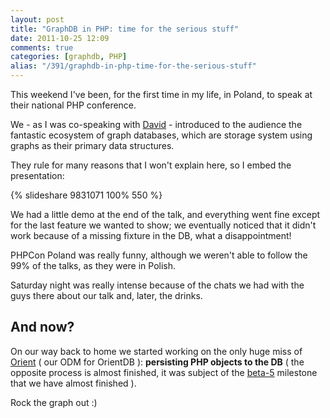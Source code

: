```yaml
---
layout: post
title: "GraphDB in PHP: time for the serious stuff"
date: 2011-10-25 12:09
comments: true
categories: [graphdb, PHP]
alias: "/391/graphdb-in-php-time-for-the-serious-stuff"
---
```


This weekend I've been, for the first time in my life, in Poland, to speak at their national PHP conference.

We - as I was co-speaking with [David](http://davidfunaro.com/) - introduced to the audience the fantastic ecosystem of graph databases, which are storage system using graphs as their primary data structures.

They rule for many reasons that I won't explain here, so I embed the presentation:

{% slideshare 9831071 100% 550 %}
 
We had a little demo at the end of the talk, and everything went fine except for the last feature we wanted to show; we eventually noticed that it didn't work because of a missing fixture in the DB, what a disappointment!

PHPCon Poland was really funny, although we weren't able to follow the 99% of the talks, as they were in Polish.

Saturday night was really intense because of the chats we had with the guys there about our talk and, later, the drinks.

## And now?

On our way back to home we started working on the only huge miss of [Orient](https://github.com/congow/Orient/) ( our ODM for OrientDB ): **persisting PHP objects to the DB** ( the opposite process is almost finished, it was subject of the [beta-5](https://github.com/congow/Orient/issues?sort=created&direction=desc&state=closed&page=1&milestone=3) milestone that we have almost finished ).

Rock the graph out :)
